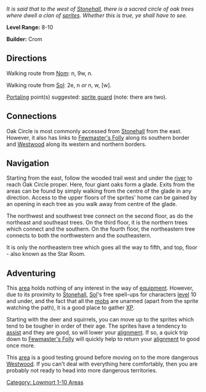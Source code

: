 *It is said that to the west of
[Stonehall](:Category:_Stonehall.md "wikilink"), there is a sacred
circle of oak trees where dwell a clan of
[sprites](Sprites.md "wikilink"). Whether this is true, ye shall have to
see.*

**Level Range:** 8-10

**Builder:** Crom

## Directions

Walking route from [Nom](Nom.md "wikilink"): n, 9w, n.

Walking route from [Sol](Sol.md "wikilink"): 2e, n *or* n, w, \[w\].

[Portaling](Portal.md "wikilink") point(s) suggested: [sprite
guard](Wood_Sprite.md "wikilink") (note: there are two).

## Connections

Oak Circle is most commonly accessed from
[Stonehall](:Category:_Stonehall.md "wikilink") from the east. However,
it also has links to [Fewmaster's
Folly](:Category:_Fewmaster's_Folly.md "wikilink") along its southern
border and [Westwood](:Category:_Westwood.md "wikilink") along its
western and northern borders.

## Navigation

Starting from the east, follow the wooded trail west and under the
[river](:Category:_Rivers_Of_Avatar.md "wikilink") to reach Oak Circle
proper. Here, four giant oaks form a glade. Exits from the areas can be
found by simply walking from the centre of the glade in any direction.
Access to the upper floors of the sprites' home can be gained by an
opening in each tree as you walk away from centre of the glade.

The northwest and southwest tree connect on the second floor, as do the
northeast and southeast trees. On the third floor, it is the northern
trees which connect and the southern. On the fourth floor, the
northeastern tree connects to both the northwestern and the
southeastern.

It is only the northeastern tree which goes all the way to fifth, and
top, floor - also known as the Star Room.

## Adventuring

This [area](:Category:_Areas.md "wikilink") holds nothing of any
interest in the way of [equipment](:Category:_Gear.md "wikilink").
However, due to its proximity to
[Stonehall](:Category:_Stonehall.md "wikilink"),
[Sol](Sol.md "wikilink")'s free spell-ups for characters
[level](Level.md "wikilink") 10 and under, and the fact that all the
[mobs](:Category:_Mobs.md "wikilink") are unarmed (apart from the sprite
watching the path), it is a good place to gather
[XP](Experience_Points.md "wikilink").

Starting with the deer and squirrels, you can move up to the sprites
which tend to be tougher in order of their age. The sprites have a
tendency to [assist](Assistive_Mobs.md "wikilink") and they are good, so
will lower your [alignment](Alignment.md "wikilink"). If so, a quick
trip down to [Fewmaster's
Folly](:Category:_Fewmaster's_Folly.md "wikilink") will quickly help to
return your [alignment](Alignment.md "wikilink") to good once more.

This [area](:Category:_Areas.md "wikilink") is a good testing ground
before moving on to the more dangerous
[Westwood](:Category:_Westwood.md "wikilink"). If you can't deal with
everything here comfortably, then you are probably not ready to head
into more dangerous territories.

[Category: Lowmort 1-10 Areas](Category:_Lowmort_1-10_Areas "wikilink")
